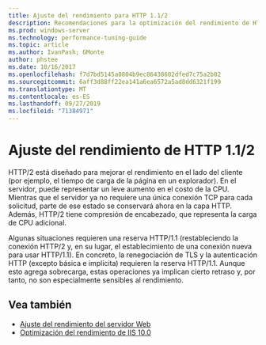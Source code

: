 ```yaml
---
title: Ajuste del rendimiento para HTTP 1.1/2
description: Recomendaciones para la optimización del rendimiento de HTTP 1.1/2
ms.prod: windows-server
ms.technology: performance-tuning-guide
ms.topic: article
ms.author: IvanPash; GMonte
author: phstee
ms.date: 10/16/2017
ms.openlocfilehash: f7d7bd5145a0804b9ec86438602dfed7c75a2b02
ms.sourcegitcommit: 6aff3d88ff22ea141a6ea6572a5ad8dd6321f199
ms.translationtype: MT
ms.contentlocale: es-ES
ms.lasthandoff: 09/27/2019
ms.locfileid: "71384971"
---
```

# <a name="performance-tuning-http-112"></a>Ajuste del rendimiento de HTTP 1.1/2

HTTP/2 está diseñado para mejorar el rendimiento en el lado del cliente (por ejemplo, el tiempo de carga de la página en un explorador). En el servidor, puede representar un leve aumento en el costo de la CPU. Mientras que el servidor ya no requiere una única conexión TCP para cada solicitud, parte de ese estado se conservará ahora en la capa HTTP. Además, HTTP/2 tiene compresión de encabezado, que representa la carga de CPU adicional.

Algunas situaciones requieren una reserva HTTP/1.1 (restableciendo la conexión HTTP/2 y, en su lugar, el establecimiento de una conexión nueva para usar HTTP/1.1). En concreto, la renegociación de TLS y la autenticación HTTP (excepto básica e implícita) requieren la reserva HTTP/1.1. Aunque esto agrega sobrecarga, estas operaciones ya implican cierto retraso y, por tanto, no son especialmente sensibles al rendimiento.

## <a name="see-also"></a>Vea también
- [Ajuste del rendimiento del servidor Web](index.md) 
- [Optimización del rendimiento de IIS 10.0](tuning-iis-10.md)
